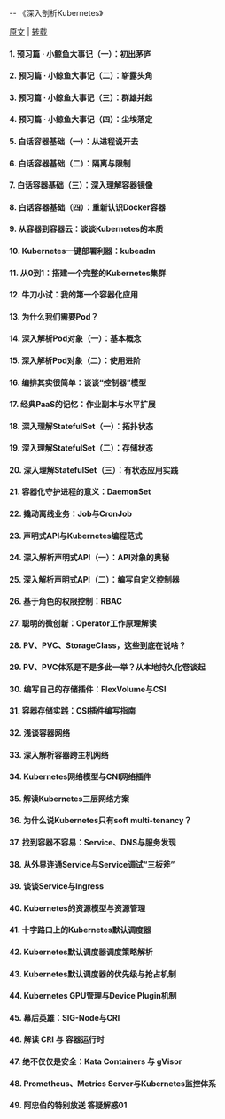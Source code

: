 -- 《深入剖析Kubernetes》
 
   [原文](https://time.geekbang.org/column/intro/116) | 
   [转载](http://xujl.site/2019/04/25/深入剖析Kubernetes/)
  
#### 1. 预习篇 · 小鲸鱼大事记（一）：初出茅庐 
#### 2. 预习篇 · 小鲸鱼大事记（二）：崭露头角 
#### 3. 预习篇 · 小鲸鱼大事记（三）：群雄并起 
#### 4. 预习篇 · 小鲸鱼大事记（四）：尘埃落定 
#### 5. 白话容器基础（一）：从进程说开去 
#### 6. 白话容器基础（二）：隔离与限制 
#### 7. 白话容器基础（三）：深入理解容器镜像 
#### 8. 白话容器基础（四）：重新认识Docker容器 
#### 9. 从容器到容器云：谈谈Kubernetes的本质 
#### 10. Kubernetes一键部署利器：kubeadm 
#### 11. 从0到1：搭建一个完整的Kubernetes集群 
#### 12. 牛刀小试：我的第一个容器化应用 
#### 13. 为什么我们需要Pod？ 
#### 14. 深入解析Pod对象（一）：基本概念 
#### 15. 深入解析Pod对象（二）：使用进阶 
#### 16. 编排其实很简单：谈谈“控制器”模型 
#### 17. 经典PaaS的记忆：作业副本与水平扩展 
#### 18. 深入理解StatefulSet（一）：拓扑状态 
#### 19. 深入理解StatefulSet（二）：存储状态 
#### 20. 深入理解StatefulSet（三）：有状态应用实践 
#### 21. 容器化守护进程的意义：DaemonSet 
#### 22. 撬动离线业务：Job与CronJob 
#### 23. 声明式API与Kubernetes编程范式 
#### 24. 深入解析声明式API（一）：API对象的奥秘 
#### 25. 深入解析声明式API（二）：编写自定义控制器 
#### 26. 基于角色的权限控制：RBAC 
#### 27. 聪明的微创新：Operator工作原理解读 
#### 28. PV、PVC、StorageClass，这些到底在说啥？ 
#### 29. PV、PVC体系是不是多此一举？从本地持久化卷谈起 
#### 30. 编写自己的存储插件：FlexVolume与CSI 
#### 31. 容器存储实践：CSI插件编写指南 
#### 32. 浅谈容器网络 
#### 33. 深入解析容器跨主机网络 
#### 34. Kubernetes网络模型与CNI网络插件 
#### 35. 解读Kubernetes三层网络方案 
#### 36. 为什么说Kubernetes只有soft multi-tenancy？ 
#### 37. 找到容器不容易：Service、DNS与服务发现 
#### 38. 从外界连通Service与Service调试“三板斧” 
#### 39. 谈谈Service与Ingress 
#### 40. Kubernetes的资源模型与资源管理 
#### 41. 十字路口上的Kubernetes默认调度器 
#### 42. Kubernetes默认调度器调度策略解析 
#### 43. Kubernetes默认调度器的优先级与抢占机制 
#### 44. Kubernetes GPU管理与Device Plugin机制 
#### 45. 幕后英雄：SIG-Node与CRI 
#### 46. 解读 CRI 与 容器运行时 
#### 47. 绝不仅仅是安全：Kata Containers 与 gVisor 
#### 48. Prometheus、Metrics Server与Kubernetes监控体系 
#### 49. 阿忠伯的特别放送 答疑解惑01 
